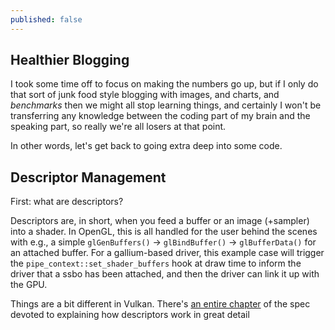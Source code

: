 ```yaml
---
published: false
---
```

## Healthier Blogging

I took some time off to focus on making the numbers go up, but if I only do that sort of junk food style blogging with images, and charts, and *benchmarks* then we might all stop learning things, and certainly I won't be transferring any knowledge between the coding part of my brain and the speaking part, so really we're all losers at that point.

In other words, let's get back to going extra deep into some code.

## Descriptor Management
First: what are descriptors?

Descriptors are, in short, when you feed a buffer or an image (+sampler) into a shader. In OpenGL, this is all handled for the user behind the scenes with e.g., a simple `glGenBuffers()` -> `glBindBuffer()` -> `glBufferData()` for an attached buffer. For a gallium-based driver, this example case will trigger the `pipe_context::set_shader_buffers` hook at draw time to inform the driver that a ssbo has been attached, and then the driver can link it up with the GPU.

Things are a bit different in Vulkan. There's [an entire chapter](https://www.khronos.org/registry/vulkan/specs/1.2-extensions/html/vkspec.html#descriptorsets) of the spec devoted to explaining how descriptors work in great detail
